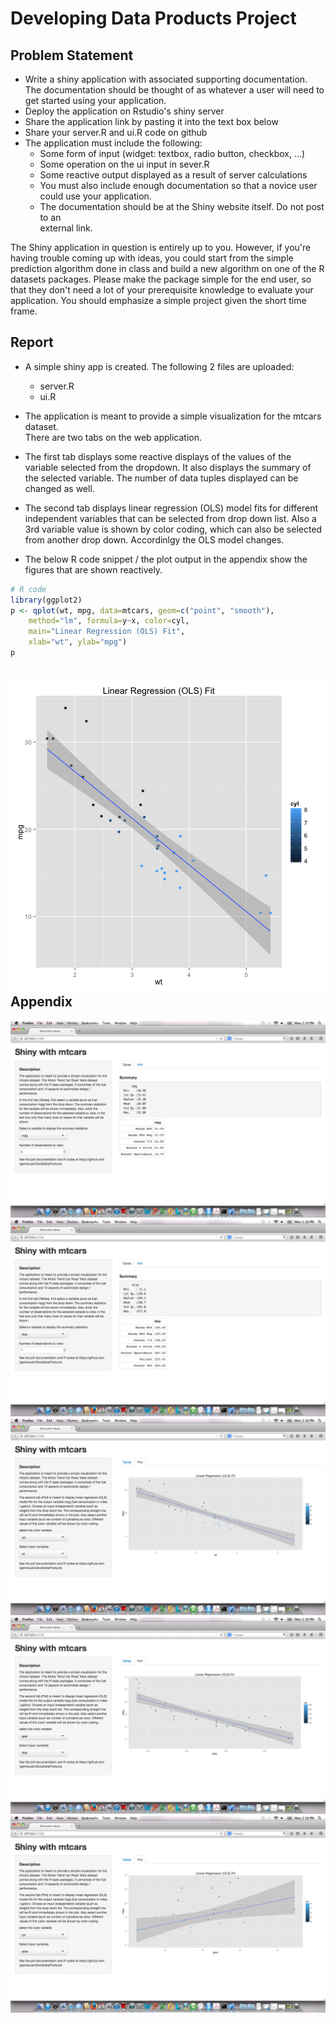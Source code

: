 Developing Data Products Project
========================================================

Problem Statement
----------------------
* Write a shiny application with associated supporting documentation. The documentation should be thought of as whatever a user will need to get started using your application.
* Deploy the application on Rstudio's shiny server
* Share the application link by pasting it into the text box below
* Share your server.R and ui.R code on github
* The application must include the following:
  + Some form of input (widget: textbox, radio button, checkbox, ...)
  + Some operation on the ui input in sever.R
  + Some reactive output displayed as a result of server calculations
  + You must also include enough documentation so that a novice user could use 
  your application.
  + The documentation should be at the Shiny website itself. Do not post to an   
  external link.

The Shiny application in question is entirely up to you. However, if you're having trouble coming up with ideas, you could start from the simple prediction algorithm done in class and build a new algorithm on one of the R datasets packages. Please make the package simple for the end user, so that they don't need a lot of your prerequisite knowledge to evaluate your application. You should emphasize a simple project given the short time frame.  

Report
------

* A simple shiny app is created. The following 2 files are uploaded:
  + server.R
  + ui.R
 
* The application is meant to provide a simple visualization for the mtcars 
  dataset.     
  There are two tabs on the web application. 
* The first tab displays some reactive displays of the values of the variable 
  selected from the dropdown. 
  It also displays the summary of the selected variable.
  The number of data tuples displayed can be changed as well.
* The second tab displays linear regression (OLS) model fits for different 
  independent variables that can be selected from drop down list. 
  Also a 3rd variable value is shown by color coding, which can also be selected from another drop down. Accordinlgy the OLS model changes.
* The below R code snippet / the plot output in the appendix show the figures that are shown reactively.


```r
# R code
library(ggplot2)
p <- qplot(wt, mpg, data=mtcars, geom=c("point", "smooth"), 
    method="lm", formula=y~x, color=cyl, 
    main="Linear Regression (OLS) Fit", 
    xlab="wt", ylab="mpg")
p
```

![plot of chunk chunkLabel](figure/chunkLabel.png) 
Appendix
--------
![title](1.png)
![title](2.png)
![title](3.png)
![title](4.png)
![title](5.png)
